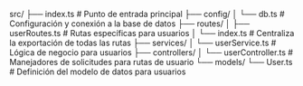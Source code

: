 src/
├── index.ts              # Punto de entrada principal
├── config/
│   └── db.ts             # Configuración y conexión a la base de datos
├── routes/
│   ├── userRoutes.ts     # Rutas específicas para usuarios
│   └── index.ts          # Centraliza la exportación de todas las rutas
├── services/
│   └── userService.ts    # Lógica de negocio para usuarios
├── controllers/
│   └── userController.ts # Manejadores de solicitudes para rutas de usuario
└── models/
    └── User.ts           # Definición del modelo de datos para usuarios
